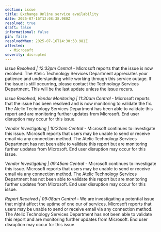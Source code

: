 ```yaml
---
section: issue
title: Exchange Online service availability
date: 2025-07-16T12:08:38.980Z
resolved: true
draft: false
informational: false
pin: false
resolvedWhen: 2025-07-16T14:30:38.981Z
affected:
  - Microsoft
severity: disrupted
---
```

*Issue Resolved | 12:33pm Central* - Microsoft reports that the issue is now resolved. The Atelic Technology Services Department appreciates your patience and understanding while working through this service outage. If the issue is still occurring, please contact the Technology Services Department. This will be the last update unless the issue recurs.

*Issue Resolved, Vendor Monitoring | 11:30am Central* - Microsoft reports that the issue has been resolved and is now monitoring to validate the fix. The Atelic Technology Services Department has been able to validate this report and are monitoring further updates from Microsoft. End user disruption may occur for this issue.

*Vendor Investigating | 10:22am Central* - Microsoft continues to investigate this issue. Microsoft reports that users may be unable to send or receive email via any connection method. The Atelic Technology Services Department has not been able to validate this report but are monitoring further updates from Microsoft. End user disruption may occur for this issue.

*Vendor Investigating | 09:45am Central* - Microsoft continues to investigate this issue. Microsoft reports that users may be unable to send or receive email via any connection method. The Atelic Technology Services Department has not been able to validate this report but are monitoring further updates from Microsoft. End user disruption may occur for this issue.

*Report Received | 09:08am Central* - We are investigating a potential issue that might affect the uptime of one our of services. Microsoft reports that users may be unable to send or receive email via any connection method. The Atelic Technology Services Department has not been able to validate this report and are monitoring further updates from Microsoft. End user disruption may occur for this issue.